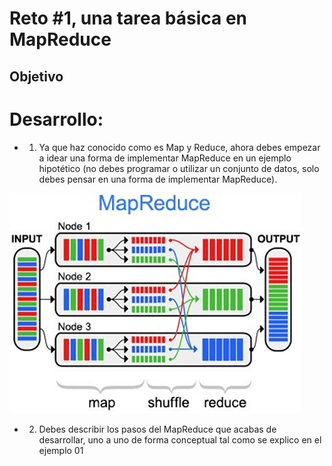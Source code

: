 # Reto #1, una tarea básica en MapReduce
## Objetivo


# Desarrollo:

- 1. Ya que haz conocido como es Map y Reduce, ahora debes empezar a idear una forma de implementar MapReduce en un ejemplo hipotético (no debes programar o utilizar un conjunto de datos, solo debes pensar en una forma de implementar MapReduce).

![1](assets/1.png)

- 2. Debes describir los pasos del MapReduce que acabas de desarrollar, uno a uno de forma conceptual tal como se explico en el ejemplo 01


